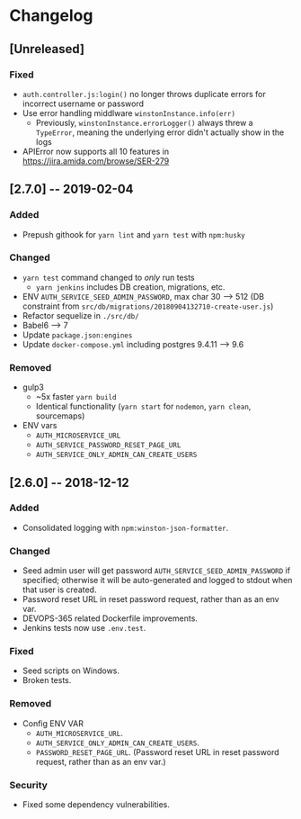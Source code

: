 # Changelog

## [Unreleased]
### Fixed
- `auth.controller.js:login()` no longer throws duplicate errors for incorrect username or password
- Use error handling middlware `winstonInstance.info(err)`
  * Previously, `winstonInstance.errorLogger()` always threw a `TypeError`, meaning the underlying error didn't actually show in the logs
- APIError now supports all 10 features in https://jira.amida.com/browse/SER-279

## [2.7.0] -- 2019-02-04
### Added
- Prepush githook for `yarn lint` and `yarn test` with `npm:husky`

### Changed
- `yarn test` command changed to _only_ run tests
  * `yarn jenkins` includes DB creation, migrations, etc.
- ENV `AUTH_SERVICE_SEED_ADMIN_PASSWORD`, max char 30 --> 512 (DB constraint from `src/db/migrations/20180904132710-create-user.js`)
- Refactor sequelize in `./src/db/`
- Babel6 --> 7
- Update `package.json:engines`
- Update `docker-compose.yml` including postgres 9.4.11 --> 9.6

### Removed
- gulp3
  * ~5x faster `yarn build` 
  * Identical functionality (`yarn start` for `nodemon`, `yarn clean`, sourcemaps)
- ENV vars
  * `AUTH_MICROSERVICE_URL`
  * `AUTH_SERVICE_PASSWORD_RESET_PAGE_URL`
  * `AUTH_SERVICE_ONLY_ADMIN_CAN_CREATE_USERS`


## [2.6.0] -- 2018-12-12
### Added
- Consolidated logging with `npm:winston-json-formatter`.

### Changed
- Seed admin user will get password `AUTH_SERVICE_SEED_ADMIN_PASSWORD` if specified; otherwise it will be auto-generated and logged to stdout when that user is created.
- Password reset URL in reset password request, rather than as an env var.
- DEVOPS-365 related Dockerfile improvements.
- Jenkins tests now use `.env.test`.

### Fixed
- Seed scripts on Windows.
- Broken tests.

### Removed
- Config ENV VAR
  * `AUTH_MICROSERVICE_URL`.
  * `AUTH_SERVICE_ONLY_ADMIN_CAN_CREATE_USERS`.
  * `PASSWORD_RESET_PAGE_URL`. (Password reset URL in reset password request, rather than as an env var.)

### Security
- Fixed some dependency vulnerabilities.

